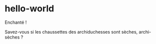 # hello-world

Enchanté ! 

Savez-vous si les chaussettes des archiduchesses sont sèches, archi-sèches ? 
